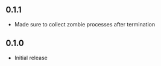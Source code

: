 0.1.1
-----
- Made sure to collect zombie processes after termination


0.1.0
-----
- Initial release

